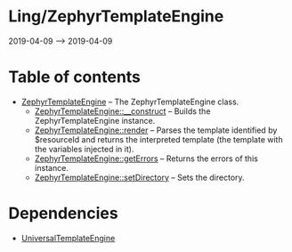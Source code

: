 Ling/ZephyrTemplateEngine
================
2019-04-09 --> 2019-04-09




Table of contents
===========

- [ZephyrTemplateEngine](https://github.com/lingtalfi/ZephyrTemplateEngine/blob/master/doc/api/Ling/ZephyrTemplateEngine/ZephyrTemplateEngine.md) &ndash; The ZephyrTemplateEngine class.
    - [ZephyrTemplateEngine::__construct](https://github.com/lingtalfi/ZephyrTemplateEngine/blob/master/doc/api/Ling/ZephyrTemplateEngine/ZephyrTemplateEngine/__construct.md) &ndash; Builds the ZephyrTemplateEngine instance.
    - [ZephyrTemplateEngine::render](https://github.com/lingtalfi/ZephyrTemplateEngine/blob/master/doc/api/Ling/ZephyrTemplateEngine/ZephyrTemplateEngine/render.md) &ndash; Parses the template identified by $resourceId and returns the interpreted template (the template with the variables injected in it).
    - [ZephyrTemplateEngine::getErrors](https://github.com/lingtalfi/ZephyrTemplateEngine/blob/master/doc/api/Ling/ZephyrTemplateEngine/ZephyrTemplateEngine/getErrors.md) &ndash; Returns the errors of this instance.
    - [ZephyrTemplateEngine::setDirectory](https://github.com/lingtalfi/ZephyrTemplateEngine/blob/master/doc/api/Ling/ZephyrTemplateEngine/ZephyrTemplateEngine/setDirectory.md) &ndash; Sets the directory.


Dependencies
============
- [UniversalTemplateEngine](https://github.com/lingtalfi/UniversalTemplateEngine)


